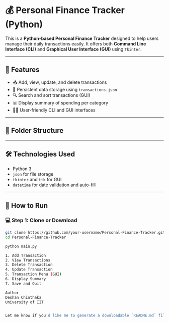# 💰 Personal Finance Tracker (Python)

This is a **Python-based Personal Finance Tracker** designed to help users manage their daily transactions easily. It offers both **Command Line Interface (CLI)** and **Graphical User Interface (GUI)** using `Tkinter`.

---

## 🚀 Features

- 📥 Add, view, update, and delete transactions
- 📁 Persistent data storage using `transactions.json`
- 🔍 Search and sort transactions (GUI)
- 📊 Display summary of spending per category
- 🧑‍💻 User-friendly CLI and GUI interfaces

---

## 📂 Folder Structure


---

## 🛠️ Technologies Used

- Python 3
- `json` for file storage
- `tkinter` and `ttk` for GUI
- `datetime` for date validation and auto-fill

---

## 📌 How to Run

### 💻 Step 1: Clone or Download

```bash
git clone https://github.com/your-username/Personal-Finance-Tracker.git
cd Personal-Finance-Tracker

python main.py

1. Add Transaction
2. View Transactions
3. Delete Transaction
4. Update Transaction
5. Transaction Menu (GUI)
6. Display Summary
7. Save and Quit

Author
Deshan Chinthaka
University of IIT


Let me know if you'd like me to generate a downloadable `README.md` file or help push your code to GitHub with Git commands.
